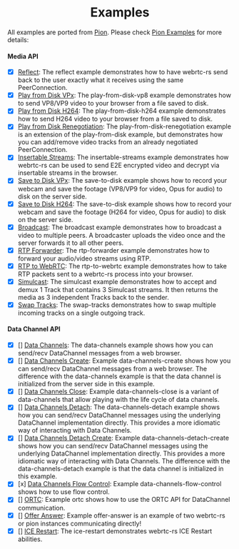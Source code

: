 <h1 align="center">
  Examples
</h1>

All examples are ported from [Pion](https://github.com/pion/webrtc/tree/master/examples#readme). Please check [Pion Examples](https://github.com/pion/webrtc/tree/master/examples#readme) for more details:

#### Media API
- [x] [Reflect](reflect): The reflect example demonstrates how to have webrtc-rs send back to the user exactly what it receives using the same PeerConnection.
- [x] [Play from Disk VPx](play-from-disk-vpx): The play-from-disk-vp8 example demonstrates how to send VP8/VP9 video to your browser from a file saved to disk.
- [x] [Play from Disk H264](play-from-disk-h264): The play-from-disk-h264 example demonstrates how to send H264 video to your browser from a file saved to disk.
- [x] [Play from Disk Renegotiation](play-from-disk-renegotiation): The play-from-disk-renegotiation example is an extension of the play-from-disk example, but demonstrates how you can add/remove video tracks from an already negotiated PeerConnection.
- [x] [Insertable Streams](insertable-streams): The insertable-streams example demonstrates how webrtc-rs can be used to send E2E encrypted video and decrypt via insertable streams in the browser.
- [x] [Save to Disk VPx](save-to-disk-vpx): The save-to-disk example shows how to record your webcam and save the footage (VP8/VP9 for video, Opus for audio) to disk on the server side.
- [x] [Save to Disk H264](save-to-disk-h264): The save-to-disk example shows how to record your webcam and save the footage (H264 for video, Opus for audio) to disk on the server side.
- [x] [Broadcast](broadcast): The broadcast example demonstrates how to broadcast a video to multiple peers. A broadcaster uploads the video once and the server forwards it to all other peers.
- [x] [RTP Forwarder](rtp-forwarder): The rtp-forwarder example demonstrates how to forward your audio/video streams using RTP.
- [x] [RTP to WebRTC](rtp-to-webrtc): The rtp-to-webrtc example demonstrates how to take RTP packets sent to a webrtc-rs process into your browser.
- [x] [Simulcast](simulcast): The simulcast example demonstrates how to accept and demux 1 Track that contains 3 Simulcast streams. It then returns the media as 3 independent Tracks back to the sender.
- [x] [Swap Tracks](swap-tracks): The swap-tracks demonstrates how to swap multiple incoming tracks on a single outgoing track.

#### Data Channel API
- [x] [] [Data Channels](data-channels): The data-channels example shows how you can send/recv DataChannel messages from a web browser.
- [x] [] [Data Channels Create](data-channels-create): Example data-channels-create shows how you can send/recv DataChannel messages from a web browser. The difference with the data-channels example is that the data channel is initialized from the server side in this example.
- [x] [] [Data Channels Close](data-channels-close): Example data-channels-close is a variant of data-channels that allow playing with the life cycle of data channels.
- [x] [] [Data Channels Detach](data-channels-detach): The data-channels-detach example shows how you can send/recv DataChannel messages using the underlying DataChannel implementation directly. This provides a more idiomatic way of interacting with Data Channels.
- [x] [] [Data Channels Detach Create](data-channels-detach-create): Example data-channels-detach-create shows how you can send/recv DataChannel messages using the underlying DataChannel implementation directly. This provides a more idiomatic way of interacting with Data Channels. The difference with the data-channels-detach example is that the data channel is initialized in this example.
- [x] [x] [Data Channels Flow Control](data-channels-flow-control): Example data-channels-flow-control shows how to use flow control.
- [x] [] [ORTC](ortc): Example ortc shows how to use the ORTC API for DataChannel communication.
- [x] [] [Offer Answer](offer-answer): Example offer-answer is an example of two webrtc-rs or pion instances communicating directly!
- [x] [] [ICE Restart](ice-restart): The ice-restart demonstrates webrtc-rs ICE Restart abilities.
